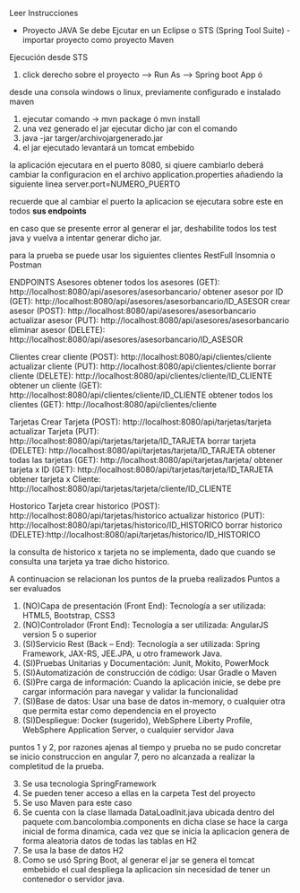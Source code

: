 Leer Instrucciones

- Proyecto JAVA
Se debe Ejcutar en un Eclipse o STS (Spring Tool Suite)
-importar proyecto como proyecto Maven

Ejecución desde STS
1. click derecho sobre el proyecto --> Run As --> Spring boot App
ó

desde una consola windows o linux, previamente configurado e instalado maven
1. ejecutar comando  ->     mvn package ó mvn install
2. una vez generado el jar ejecutar dicho jar con el comando
3. java -jar targer/archivojargenerado.jar
4. el jar ejecutado levantará un tomcat embebido

la aplicación ejecutara en el puerto 8080, si qiuere cambiarlo deberá cambiar
la configuracion en el archivo application.properties
añadiendo la siguiente linea 
server.port=NUMERO_PUERTO

recuerde que al cambiar el puerto la aplicacion se ejecutara sobre este en todos **sus endpoints**

en caso que se presente error al generar el jar, deshabilite todos los test java y vuelva a
intentar generar dicho jar.

para la prueba se puede usar los siguientes clientes RestFull
Insomnia o Postman


ENDPOINTS
Asesores
obtener todos los asesores (GET): http://localhost:8080/api/asesores/asesorbancario/
obtener asesor por ID (GET): http://localhost:8080/api/asesores/asesorbancario/ID_ASESOR
crear asesor (POST): http://localhost:8080/api/asesores/asesorbancario
actualizar asesor (PUT): http://localhost:8080/api/asesores/asesorbancario
eliminar asesor (DELETE): http://localhost:8080/api/asesores/asesorbancario/ID_ASESOR

Clientes
crear cliente (POST): http://localhost:8080/api/clientes/cliente
actualizar cliente (PUT): http://localhost:8080/api/clientes/cliente
borrar cliente (DELETE): http://localhost:8080/api/clientes/cliente/ID_CLIENTE
obtener un cliente (GET): http://localhost:8080/api/clientes/cliente/ID_CLIENTE
obtener todos los clientes (GET): http://localhost:8080/api/clientes/cliente

Tarjetas
Crear Tarjeta (POST): http://localhost:8080/api/tarjetas/tarjeta
actualizar Tarjeta (PUT): http://localhost:8080/api/tarjetas/tarjeta/ID_TARJETA
borrar tarjeta (DELETE): http://localhost:8080/api/tarjetas/tarjeta/ID_TARJETA
obtener todas las tarjetas (GET): http://localhost:8080/api/tarjetas/tarjeta/
obtener tarjeta x ID (GET): http://localhost:8080/api/tarjetas/tarjeta/ID_TARJETA
obtener tarjeta x Cliente: http://localhost:8080/api/tarjetas/tarjeta/cliente/ID_CLIENTE

Hostorico Tarjeta
crear historico (POST): http://localhost:8080/api/tarjetas/historico
actualizar historico (PUT): http://localhost:8080/api/tarjetas/historico/ID_HISTORICO
borrar historico (DELETE):http://localhost:8080/api/tarjetas/historico/ID_HISTORICO

la consulta de historico x tarjeta no se implementa, dado que cuando se consulta una tarjeta
ya trae dicho historico.


A continuacion se relacionan los puntos de la prueba realizados
Puntos a ser evaluados
1. (NO)Capa de presentación (Front End): Tecnología a ser utilizada: HTML5, Bootstrap, CSS3
2. (NO)Controlador (Front End): Tecnología a ser utilizada: AngularJS version 5 o superior
3. (SI)Servicio Rest (Back – End): Tecnología a ser utilizada: Spring Framework, JAX-RS, JEE.JPA,
u otro framework Java.
4. (SI)Pruebas Unitarias y Documentación: Junit, Mokito, PowerMock
5. (SI)Automatización de construcción de código: Usar Gradle o Maven
6. (SI)Pre carga de información: Cuando la aplicación inicie, se debe pre cargar información para
navegar y validar la funcionalidad
7. (SI)Base de datos: Usar una base de datos in-memory, o cualquier otra que permita estar como
dependencia en el proyecto
8. (SI)Despliegue: Docker (sugerido), WebSphere Liberty Profile, WebSphere Application Server, o
cualquier servidor Java


puntos 1 y 2, por razones ajenas al tiempo y prueba no se pudo concretar se inicio construccion en angular 7, pero no alcanzada a realizar la completitud de la prueba.

3. Se usa tecnologia SpringFramework
4. Se pueden tener acceso a ellas en la carpeta Test del proyecto
5. Se uso Maven para este caso
6. Se cuenta con la clase llamada DataLoadInit.java ubicada dentro del paquete com.bancolombia.components en dicha clase se hace la carga inicial de forma dinamica, cada vez que se inicia la aplicacion genera de forma aleatoria datos de todas las tablas en H2
7. Se usa la base de datos H2
8. Como se usó Spring Boot, al generar el jar se genera el tomcat embebido el cual despliega la aplicacion sin necesidad de tener un contenedor o servidor java.
